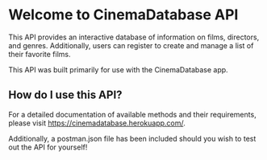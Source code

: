 # Welcome to CinemaDatabase API

This API provides an interactive database of information on films, directors, and genres. Additionally, users can register to create and manage a list of their favorite films.

This API was built primarily for use with the CinemaDatabase app.

## How do I use this API?

For a detailed documentation of available methods and their requirements, please visit https://cinemadatabase.herokuapp.com/.

Additionally, a postman.json file has been included should you wish to test out the API for yourself!
 
